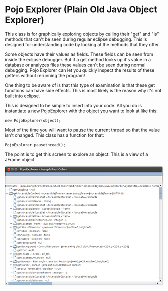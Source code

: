 Pojo Explorer (Plain Old Java Object Explorer)
============

This class is for graphically exploring objects by calling their "get" and "is" methods that can't be seen during regular eclipse debugging. This is designed for understanding code by looking at the methods that they offer.

Some objects have their values as fields. These fields can be seen from inside the eclipse debugger. But if a get method looks up it's value in a database or analyzes files these values can't be seen during normal debugging. Pojo Explorer can let you quickly inspect the results of these getters without rerunning the program!

One thing to be aware of is that this type of examination is that these get functions can have side effects. This is most likely is the reason why it's not built into eclipse.

This is designed to be simple to insert into your code. All you do is instantiate a new PojoExplorer with the object you want to look at like this:

```
new PojoExplorer(object);
```
 
Most of the time you will want to pause the current thread so that the value isn't changed. This class has a function for that:

```
PojoExplorer.pausethread();
```
 
The point is to get this screen to explore an object. This is a view of a JFrame object


![screenshot](https://raw.githubusercontent.com/ieee8023/pojoexplorer/master/complex-objects.png)
